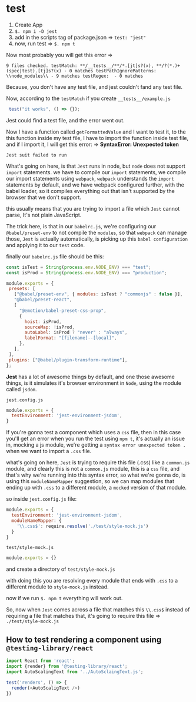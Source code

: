# test

1. Create App
2. `$. npm i -D jest`
3. add in the scripts tag of package.json => `test: "jest"`
4. now, run test => `$. npm t`

Now most probably you will get this error => 

`9 files checked.
  testMatch: **/__tests__/**/*.[jt]s?(x), **/?(*.)+(spec|test).[tj]s?(x) - 0 matches
  testPathIgnorePatterns: \\node_modules\\ - 9 matches
  testRegex:  - 0 matches`
  
  Because, you don't have any test file, and jest couldn't fand any test file.
  
  Now, according to the `testMatch` if you create `__tests__/example.js`
  
  ```js
   test("it works", () => {});
  ```
  Jest could find a test file, and the error went out.
  
  
  
  
  Now I have a function called `getFormattedValue` and I want to test it, to the this function inside my test file, I have to import the function inside test file, and if I import it, I will get this error: => **SyntaxError: Unexpected token**
  
  `Jest suit failed to run`
  
  What's going on here, is that `Jest` runs in node, but `node` does not support `import` statements. we have to compile our `import` statements, we compile our import statements using `webpack`, `webpack` understands the `import` statements by default, and we have webpack configured further, with the babel loader, so it compiles everything out that isn't supported by the browser that we don't support.
  
  this usually means that you are trying to import a file which `Jest` cannot parse, It's not plain JavaScript.
  
  The trick here, is that in our `babelrc.js`, we're configuring our `@babel/preset-env` to not compile the `modules`, so that `webpack` can manage those, `Jest` is actually automatically, is picking up this `babel configuration` and applying it to our `test` code.
  
 finally our `babelrc.js` file should be this:
 
 ```js
 const isTest = String(process.env.NODE_ENV) === "test";
const isProd = String(process.env.NODE_ENV) === "production";

module.exports = {
  presets: [
    ["@babel/preset-env", { modules: isTest ? "commonjs" : false }],
    "@babel/preset-react",
    [
      "@emotion/babel-preset-css-prop",
      {
        hoist: isProd,
        sourceMap: !isProd,
        autoLabel: isProd ? "never" : "always",
        labelFormat: "[filename]--[local]",
      },
    ],
  ],
  plugins: ["@babel/plugin-transform-runtime"],
};
 ```

**Jest** has a lot of awesome things by default, and one those awesome things, is it simulates it's browser environment in `Node`, using the module called `jsdom`.

`jest.config.js`

```js
module.exports = {
  testEnvironment: 'jest-environment-jsdom',
}
```

If you're gonna test a component which uses a `css` file, then in this case you'll get an error when you run the test using `npm t`, it's actually an issue in, mocking a js module, we're getting a `syntax error unexpected token .` when we want to import a `.css` file.

what's going on here, `Jest` is trying to require this file (.css) like a `common.js` module, and clearly this is not a `common.js` module, this is a `css` file, and that's why we're running into this syntax error, so what we're gonna do, is using this `moduleNameMapper` suggestion, so we can map modules that ending up with `.css` to a different module, a `mocked` version of that module.

so inside `jest.config.js` file:

```js
module.exports = {
  testEnvironment: 'jest-environment-jsdom',
  moduleNameMapper: {
    '\\.css$': require.resolve('./test/style-mock.js')
  }
}
```

`test/style-mock.js`

```js
module.exports = {}
```

and create a directory of `test/style-mock.js`

with doing this you are resolving every module that ends with `.css` to a different module to `style-mock.js` instead.

now if we run `$. npm t` everything will work out.

So, now when `Jest` comes across a file that matches this `\\.css$` instead of requiring a file that matches that, it's going to require this file => `./test/style-mock.js`


## How to test rendering a component using `@testing-library/react`

```js
import React from 'react';
import {render} from '@testing-library/react';
import AutoScalingText from '../AutoSclaingText.js';

test('renders', () => {
  render(<AutoScaligText />)
})
```
